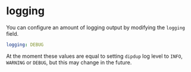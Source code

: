 # logging

<!-- TODO: Merge with docs/deployment/logging.md -->

You can configure an amount of logging output by modifying the `logging` field.

```yaml
logging: DEBUG
```

At the moment these values are equal to setting `dipdup` log level to `INFO`, `WARNING` or `DEBUG`, but this may change in the future.
